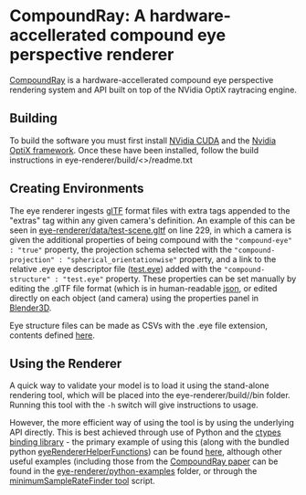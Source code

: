 # CompoundRay: A hardware-accellerated compound eye perspective renderer

[CompoundRay](https://www.biorxiv.org/content/10.1101/2021.09.20.461066v1) is a hardware-accellerated compound eye perspective rendering system and API built on top of the NVidia OptiX raytracing engine.


## Building
To build the software you must first install [NVidia CUDA](https://docs.nvidia.com/cuda/cuda-quick-start-guide/index.html) and
the [Nvidia OptiX framework](https://developer.nvidia.com/designworks/optix/download). Once these have been installed, follow the
build instructions in eye-renderer/build/<<make or cmake>>/readme.txt

## Creating Environments
The eye renderer ingests [glTF](https://github.com/KhronosGroup/glTF) format files with extra tags appended to the "extras" tag
within any given camera's definition. An example of this can be seen in [eye-renderer/data/test-scene.gltf](https://github.com/ManganLab/eye-renderer/blob/master/data/test-scene/test-scene.gltf#L229)
on line 229, in which a camera is given the additional properties of being compound with the `"compound-eye" : "true"` property,
the projection schema selected with the `"compound-projection" : "spherical_orientationwise"` property, and a link to the relative 
.eye eye descriptor file ([test.eye](https://github.com/ManganLab/eye-renderer/blob/master/data/test-scene/test.eye)) added with the
`"compound-structure" : "test.eye"` property. These properties can be set manually by editing the .glTF file format (which is in 
human-readable [json](https://docs.fileformat.com/web/json/), or edited directly on each object (and camera) using the properties
panel in [Blender3D](https://www.blender.org/).

Eye structure files can be made as CSVs with the .eye file extension, contents defined [here](https://github.com/ManganLab/eye-renderer/blob/master/data/eyes/eye-specification.txt).

## Using the Renderer
A quick way to validate your model is to load it using the stand-alone rendering tool, which will be placed into the eye-renderer/build/<ninja or make>/bin folder.
Running this tool with the `-h` switch will give instructions to usage.

However, the more efficient way of using the tool is by using the underlying API directly. This is best achieved through use of 
Python and the [ctypes binding library](https://docs.python.org/3/library/ctypes.html) - the primary example of using this (along
with the bundled python [eyeRendererHelperFunctions](https://github.com/ManganLab/eye-renderer/blob/master/python-examples/eyeRendererHelperFunctions.py))
can be found [here](https://github.com/ManganLab/eye-renderer/blob/master/python-examples/primary-example.py), although other useful
examples (including those from the [CompoundRay paper](https://www.biorxiv.org/content/10.1101/2021.09.20.461066v1) can be found in the [eye-renderer/python-examples](https://github.com/ManganLab/eye-renderer/tree/master/python-examples)
folder, or through the [minimumSampleRateFinder tool](https://github.com/ManganLab/eye-renderer/blob/master/data/tools/minimumSampleRateFinder.py)
script.
